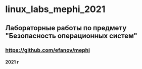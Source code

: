 # linux_labs_mephi_2021
## Лабораторные работы по предмету "Безопасность операционных систем" 
### https://github.com/efanov/mephi
#### 2021 г
